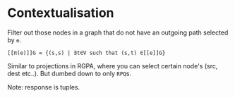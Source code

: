 # Contextualisation
Filter out those nodes in a graph that do not have an outgoing path selected by `e`.

`[[π(e)]]G = {(s,s) | ∃t∈V such that (s,t) ∈[[e]]G}`

Similar to projections in RGPA, where you can select certain node's (src, dest etc..). But dumbed down to only `RPQ`s. 

Note: response is tuples.


